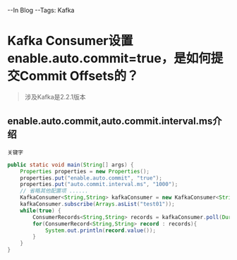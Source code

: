 --In Blog
--Tags: Kafka

# Kafka Consumer设置enable.auto.commit=true，是如何提交Commit Offsets的？

>涉及Kafka是2.2.1版本


## enable.auto.commit,auto.commit.interval.ms介绍
`关键字`

```java
public static void main(String[] args) {
    Properties properties = new Properties();
    properties.put("enable.auto.commit", "true");
    properties.put("auto.commit.interval.ms", "1000");
    // 省略其他配置项 ......
    KafkaConsumer<String,String> kafkaConsumer = new KafkaConsumer<String, String>(properties);
    kafkaConsumer.subscribe(Arrays.asList("test01"));
    while(true) {
        ConsumerRecords<String,String> records = kafkaConsumer.poll(Duration.ofSeconds(10));
        for(ConsumerRecord<String,String> record : records){
            System.out.println(record.value());
        }
    }
}
```
